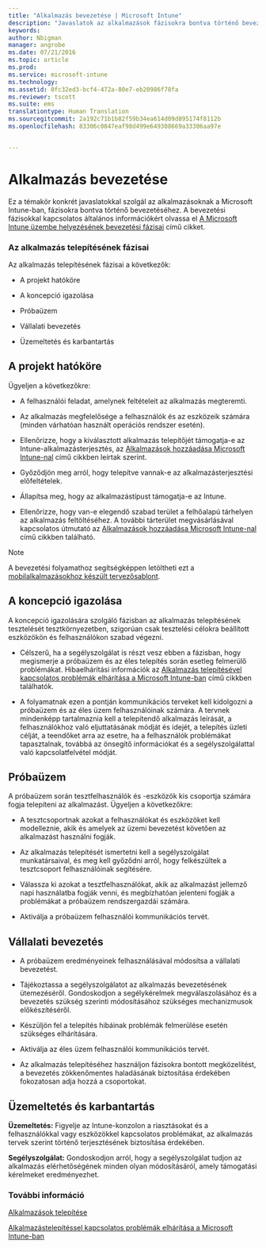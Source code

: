 ```yaml
---
title: "Alkalmazás bevezetése | Microsoft Intune"
description: "Javaslatok az alkalmazások fázisokra bontva történő bevezetéséhez a Microsoft Intune-ban."
keywords: 
author: Nbigman
manager: angrobe
ms.date: 07/21/2016
ms.topic: article
ms.prod: 
ms.service: microsoft-intune
ms.technology: 
ms.assetid: 0fc32ed3-bcf4-472a-80e7-eb20986f78fa
ms.reviewer: tscott
ms.suite: ems
translationtype: Human Translation
ms.sourcegitcommit: 2a192c71b1b82f59b34ea614d09d895174f8112b
ms.openlocfilehash: 83306c0847eaf98d499e649308669a33306aa97e


---
```


# Alkalmazás bevezetése
Ez a témakör konkrét javaslatokkal szolgál az alkalmazásoknak a Microsoft Intune-ban, fázisokra bontva történő bevezetéséhez. A bevezetési fázisokkal kapcsolatos általános információkért olvassa el [A Microsoft Intune üzembe helyezésének bevezetési fázisai](rollout-phases-for-microsoft-intune-deployment.md) című cikket.

### Az alkalmazás telepítésének fázisai
Az alkalmazás telepítésének fázisai a következők:

-   A projekt hatóköre

-   A koncepció igazolása

-   Próbaüzem

-   Vállalati bevezetés

-   Üzemeltetés és karbantartás

## A projekt hatóköre
Ügyeljen a következőkre:

-   A felhasználói feladat, amelynek feltételeit az alkalmazás megteremti.

-   Az alkalmazás megfelelősége a felhasználók és az eszközeik számára (minden várhatóan használt operációs rendszer esetén).

-   Ellenőrizze, hogy a kiválasztott alkalmazás telepítőjét támogatja-e az Intune-alkalmazásterjesztés, az [Alkalmazások hozzáadása Microsoft Intune-nal](/intune/deploy-use/add-apps) című cikkben leírtak szerint.

-   Győződjön meg arról, hogy telepítve vannak-e az alkalmazásterjesztési előfeltételek. <!---, as described in [Plan for app deployment in Microsoft Intune](plan-for-app-deployment-in-microsoft-intune.md).--->

-   Állapítsa meg, hogy az alkalmazástípust támogatja-e az Intune.

-   Ellenőrizze, hogy van-e elegendő szabad terület a felhőalapú tárhelyen az alkalmazás feltöltéséhez. A további tárterület megvásárlásával kapcsolatos útmutató az [Alkalmazások hozzáadása Microsoft Intune-nal](/intune/deploy-use/add-apps) című cikkben található.

> [!NOTE]           
> A bevezetési folyamathoz segítségképpen letöltheti ezt a [mobilalkalmazásokhoz készült tervezősablont](https://gallery.technet.microsoft.com/Mobile-app-planning-18689d59).

## A koncepció igazolása
A koncepció igazolására szolgáló fázisban az alkalmazás telepítésének tesztelését tesztkörnyezetben, szigorúan csak tesztelési célokra beállított eszközökön és felhasználókon szabad végezni.

-   Célszerű, ha a segélyszolgálat is részt vesz ebben a fázisban, hogy megismerje a próbaüzem és az éles telepítés során esetleg felmerülő problémákat. Hibaelhárítási információk az [Alkalmazás telepítésével kapcsolatos problémák elhárítása a Microsoft Intune-ban](/intune/troubleshoot/troubleshoot-app-deployment-problems-in-microsoft-intune) című cikkben találhatók.

-   A folyamatnak ezen a pontján kommunikációs terveket kell kidolgozni a próbaüzem és az éles üzem felhasználóinak számára. A tervnek mindenképp tartalmaznia kell a telepítendő alkalmazás leírását, a felhasználókhoz való eljuttatásának módját és idejét, a telepítés üzleti célját, a teendőket arra az esetre, ha a felhasználók problémákat tapasztalnak, továbbá az önsegítő információkat és a segélyszolgálattal való kapcsolatfelvétel módját.

## Próbaüzem
A próbaüzem során tesztfelhasználók és -eszközök kis csoportja számára fogja telepíteni az alkalmazást. Ügyeljen a következőkre:

-   A tesztcsoportnak azokat a felhasználókat és eszközöket kell modelleznie, akik és amelyek az üzemi bevezetést követően az alkalmazást használni fogják.

-   Az alkalmazás telepítését ismertetni kell a segélyszolgálat munkatársaival, és meg kell győződni arról, hogy felkészültek a tesztcsoport felhasználóinak segítésére.

-   Válassza ki azokat a tesztfelhasználókat, akik az alkalmazást jellemző napi használatba fogják venni, és megbízhatóan jelenteni fogják a problémákat a próbaüzem rendszergazdái számára.

-   Aktiválja a próbaüzem felhasználói kommunikációs tervét.

## Vállalati bevezetés

-   A próbaüzem eredményeinek felhasználásával módosítsa a vállalati bevezetést.

-   Tájékoztassa a segélyszolgálatot az alkalmazás bevezetésének ütemezéséről. Gondoskodjon a segélykérelmek megválaszolásához és a bevezetés szükség szerinti módosításához szükséges mechanizmusok előkészítéséről.

-   Készüljön fel a telepítés hibáinak problémák felmerülése esetén szükséges elhárítására.

-   Aktiválja az éles üzem felhasználói kommunikációs tervét.

-   Az alkalmazás telepítéséhez használjon fázisokra bontott megközelítést, a bevezetés zökkenőmentes haladásának biztosítása érdekében fokozatosan adja hozzá a csoportokat.

## Üzemeltetés és karbantartás
**Üzemeltetés:** Figyelje az Intune-konzolon a riasztásokat és a felhasználókkal vagy eszközökkel kapcsolatos problémákat, az alkalmazás tervek szerint történő terjesztésének biztosítása érdekében.

**Segélyszolgálat:** Gondoskodjon arról, hogy a segélyszolgálat tudjon az alkalmazás elérhetőségének minden olyan módosításáról, amely támogatási kérelmeket eredményezhet.

### További információ
[Alkalmazások telepítése](/intune/deploy-use/deploy-apps)

[Alkalmazástelepítéssel kapcsolatos problémák elhárítása a Microsoft Intune-ban](/intune/troubleshoot/troubleshoot-app-deployment-problems-in-microsoft-intune)



<!--HONumber=Jul16_HO4-->


